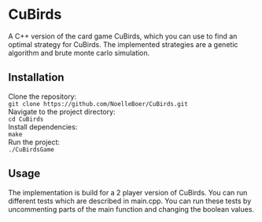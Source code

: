 # CuBirds 
A C++ version of the card game CuBirds, which you can use to find an optimal strategy for CuBirds. The implemented strategies are a genetic algorithm and brute monte carlo simulation.

## Installation
Clone the repository: <br/> 
```git clone https://github.com/NoelleBoer/CuBirds.git```<br/> 
Navigate to the project directory:<br/> 
```cd CuBirds```<br/> 
Install dependencies:<br/> 
```make```<br/> 
Run the project:<br/> 
```./CuBirdsGame```<br/> 

## Usage
The implementation is build for a 2 player version of CuBirds. You can run different tests which are described in main.cpp. You can run these tests by uncommenting parts of the main function and changing the boolean values. 